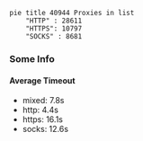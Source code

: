 
```mermaid
pie title 40944 Proxies in list
    "HTTP" : 28611
    "HTTPS": 10797
    "SOCKS" : 8681
```

### Some Info
#### Average Timeout

- mixed: 7.8s
- http: 4.4s
- https: 16.1s
- socks: 12.6s